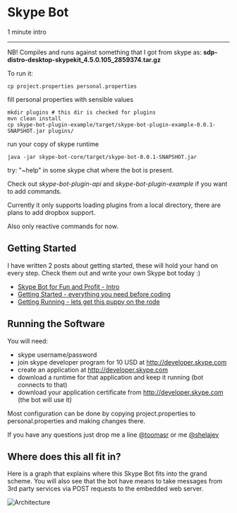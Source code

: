 Skype Bot
=============

1 minute intro
_____________

NB! Compiles and runs against something that I got from skype as: **sdp-distro-desktop-skypekit_4.5.0.105_2859374.tar.gz**

To run it:

    cp project.properties personal.properties
    
fill personal properties with sensible values

    mkdir plugins # this dir is checked for plugins
    mvn clean install 
    cp skype-bot-plugin-example/target/skype-bot-plugin-example-0.0.1-SNAPSHOT.jar plugins/
    
run your copy of skype runtime

    java -jar skype-bot-core/target/skype-bot-0.0.1-SNAPSHOT.jar
    
    
try: "~help" in some skype chat where the bot is present.

Check out *skype-bot-plugin-api* and *skype-bot-plugin-example* if you want to add commands.

Currently it only supports loading plugins from a local directory, there are plans to add dropbox support.

Also only reactive commands for now.


Getting Started
-----------------------

I have written 2 posts about getting started, these will hold your hand on every step. Check them out
and write your own Skype bot today :)

 * [Skype Bot for Fun and Profit - Intro](http://toomasr.com/blog/2013/05/27/skype-bot-for-fun-and-profit/)
 * [Getting Started - everything you need before coding](http://toomasr.com/blog/2013/05/27/skype-bot-for-fun-and-profit-part-I/)
 * [Getting Running - lets get this puppy on the rode](http://toomasr.com/blog/2013/05/27/skype-bot-for-fun-and-profit-part-II/)

Running the Software
--------------------

You will need:

 * skype username/password
 * join skype developer program for 10 USD at http://developer.skype.com
 * create an application at http://developer.skype.com 
 * download a runtime for that application and keep it running (bot connects to that)
 * download your application certificate from http://developer.skype.com (the bot will use it)

Most configuration can be done by copying project.properties to personal.properties
and making changes there.

If you have any questions just drop me a line [@toomasr](http://twitter.com/#!/toomasr) or me [@shelajev](https://twitter.com/shelajev)

Where does this all fit in?
---------------------------

Here is a graph that explains where this Skype Bot fits into the grand scheme. You will also
see that the bot have means to take messages from 3rd party services via POST requests to the
embedded web server.

![Architecture](https://raw.github.com/toomasr/skype-bot/master/shots/skype-bot.png)
